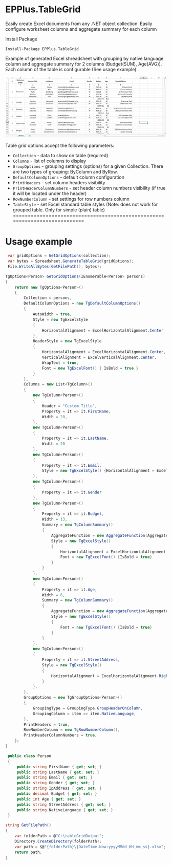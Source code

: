 # EPPlus.TableGrid
Easily create Excel documents from any .NET object collection.
Easily configure worksheet columns and aggregate summary for each column 

Install Package
```
Install-Package EPPlus.TableGrid
```

Example of generated Excel shreadsheet with grouping by native language column and aggregate summary for 2 columns (Budget(SUM), Age(AVG)). Each column of the table is configurable (See usage example).   

![output](/screenshots/TableGridExample.png)


Table grid options accept the following parameters:
 - `Collection` - data to show on table (required)
 - `Columns` - list of columns to display
 - `GroupOptions` - grouping settings (options) for a given Collection. There are two types of grouping: ByColumn and ByRow.
 - `DefaultColumnOptions` - default column configuration
 - `PrintHeaders` - set column headers visibility
 - `PrintHeaderColumnNumbers` - set header column numbers visibility (if true it will be located under the header)
 - `RowNumberColumn` - set settings for row numbers column
 - `TableStyle` - set Excel standard table styles (Note: does not work for grouped table. Only for simple (plain) table)
 ===========================================================================
 # Usage example
 ```csharp
  var gridOptions = GetGridOptions(collection);
  var bytes = Spreadsheet.GenerateTableGrid(gridOptions);
  File.WriteAllBytes(GetFilePath(), bytes);
 ```
 
 ```csharp
 TgOptions<Person> GetGridOptions(IEnumerable<Person> persons)
 {
     return new TgOptions<Person>()
     {
         Collection = persons,
         DefaultColumnOptions = new TgDefaultColumnOptions()
         {
             AutoWidth = true,
             Style = new TgExcelStyle
             {
                 HorizontalAlignment = ExcelHorizontalAlignment.Center
             },
             HeaderStyle = new TgExcelStyle
             {
                 HorizontalAlignment = ExcelHorizontalAlignment.Center,
                 VerticalAlignment = ExcelVerticalAlignment.Center,
                 WrapText = true,
                 Font = new TgExcelFont() { IsBold = true }
             }
         },
         Columns = new List<TgColumn>()
         {
             new TgColumn<Person>()
             {
                 Header = "Custom Title",
                 Property = it => it.FirstName,
                 Width = 20,
             },
             new TgColumn<Person>()
             {
                 Property = it => it.LastName,
                 Width = 20
             },
             new TgColumn<Person>()
             {
                 Property = it => it.Email,
                 Style = new TgExcelStyle() {HorizontalAlignment = ExcelHorizontalAlignment.Left}
             },
             new TgColumn<Person>()
             {
                 Property = it => it.Gender
             },
             new TgColumn<Person>()
             {
                 Property = it => it.Budget,
                 Width = 13,
                 Summary = new TgColumnSummary()
                 {
                     AggregateFunction = new AggregateFunction(AggregateFunctionType.Sum),
                     Style = new TgExcelStyle()
                     {
                         HorizontalAlignment = ExcelHorizontalAlignment.Right,
                         Font = new TgExcelFont() {IsBold = true}
                     }
                 }
             },
             new TgColumn<Person>()
             {
                 Property = it => it.Age,
                 Width = 6,
                 Summary = new TgColumnSummary()
                 {
                     AggregateFunction = new AggregateFunction(AggregateFunctionType.Average),
                     Style = new TgExcelStyle()
                     {
                         Font = new TgExcelFont() {IsBold = true}
                     }
                 }
             },
             new TgColumn<Person>()
             {
                 Property = it => it.StreetAddress,
                 Style = new TgExcelStyle()
                 {
                     HorizontalAlignment = ExcelHorizontalAlignment.Right
                 }
             },
         },
         GroupOptions = new TgGroupOptions<Person>()
         {
             GroupingType = GroupingType.GroupHeaderOnColumn,
             GroupingColumn = item => item.NativeLanguage,
         },
         PrintHeaders = true,
         RowNumberColumn = new TgRowNumberColumn(),
         PrintHeaderColumnNumbers = true,
     };
 }
 ```

 ```csharp
  public class Person
  {
      public string FirstName { get; set; }
      public string LastName { get; set; }
      public string Email { get; set; }
      public string Gender { get; set; }
      public string IpAddress { get; set; }
      public decimal Budget { get; set; }
      public int Age { get; set; }
      public string StreetAddress { get; set; }
      public string NativeLanguage { get; set; }
  }
  ```
  ```csharp
  string GetFilePath()
  {
      var folderPath = @"C:\tableGridOutput";
      Directory.CreateDirectory(folderPath);
      var path = $@"{folderPath}\{DateTime.Now:yyyyMMdd_HH_mm_ss}.xlsx";
      return path;
  }
 ```
